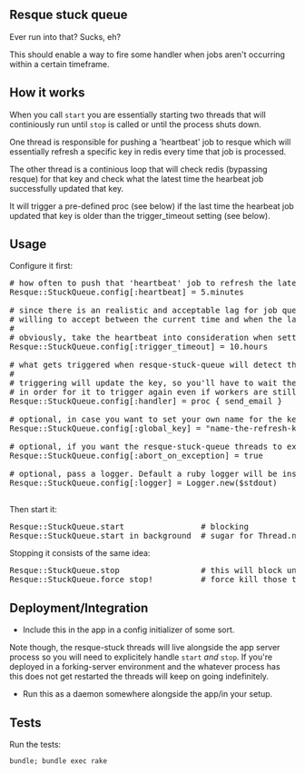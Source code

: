 ## Resque stuck queue

Ever run into that? Sucks, eh?

This should enable a way to fire some handler when jobs aren't occurring within a certain timeframe.

## How it works

When you call `start` you are essentially starting two threads that will continiously run until `stop` is called or until the process shuts down.

One thread is responsible for pushing a 'heartbeat' job to resque which will essentially refresh a specific key in redis every time that job is processed.

The other thread is a continious loop that will check redis (bypassing resque) for that key and check what the latest time the hearbeat job successfully updated that key.

It will trigger a pre-defined proc (see below) if the last time the hearbeat job updated that key is older than the trigger_timeout setting (see below).

## Usage

Configure it first:

<pre>
# how often to push that 'heartbeat' job to refresh the latest time it worked.
Resque::StuckQueue.config[:heartbeat] = 5.minutes

# since there is an realistic and acceptable lag for job queues, set this to how much you're
# willing to accept between the current time and when the last hearbeat job went through.
#
# obviously, take the heartbeat into consideration when setting this
Resque::StuckQueue.config[:trigger_timeout] = 10.hours

# what gets triggered when resque-stuck-queue will detect the latest heartbeat is older than the trigger_timeout time set above.
#
# triggering will update the key, so you'll have to wait the trigger_timeout again 
# in order for it to trigger again even if workers are still stale.
Resque::StuckQueue.config[:handler] = proc { send_email }

# optional, in case you want to set your own name for the key that will be used as the last good hearbeat time
Resque::StuckQueue.config[:global_key] = "name-the-refresh-key-as-you-please"

# optional, if you want the resque-stuck-queue threads to explicitly raise, default is false
Resque::StuckQueue.config[:abort_on_exception] = true

# optional, pass a logger. Default a ruby logger will be instantiated. Needs to respond to that interface.
Resque::StuckQueue.config[:logger] = Logger.new($stdout)

</pre>

Then start it:

<pre>
Resque::StuckQueue.start                # blocking
Resque::StuckQueue.start_in_background  # sugar for Thread.new { Resque::StuckQueue.start }
</pre>

Stopping it consists of the same idea:

<pre>
Resque::StuckQueue.stop                 # this will block until the threads end their current iteration
Resque::StuckQueue.force_stop!          # force kill those threads and let's move on
</pre>

## Deployment/Integration

* Include this in the app in a config initializer of some sort.

Note though, the resque-stuck threads will live alongside the app server process so you will need to explicitely handle `start` _and_ `stop`. If you're deployed in a forking-server environment and the whatever process has this does not get restarted the threads will keep on going indefinitely.

* Run this as a daemon somewhere alongside the app/in your setup.

<!-- TODO example -->

## Tests

Run the tests:

`bundle; bundle exec rake`
